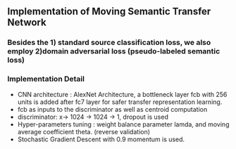## Implementation of Moving Semantic Transfer Network

### Besides the 1) standard source classification loss, we also employ 2)domain adversarial loss (pseudo-labeled semantic loss) 


### Implementation Detail
- CNN architecture :  AlexNet Architecture, a bottleneck layer fcb with  256 units is added after fc7 layer  for  safer  transfer representation  learning.
- fcb as inputs to the  discriminator  as well as centroid  computation
- discriminator: x-> 1024 -> 1024 -> 1, dropout is used 
- Hyper-parameters tuning : weight balance parameter lamda, and moving average coefficient theta. (reverse  validation) 
- Stochastic Gradient Descent  with 0.9 momentum is used. 
